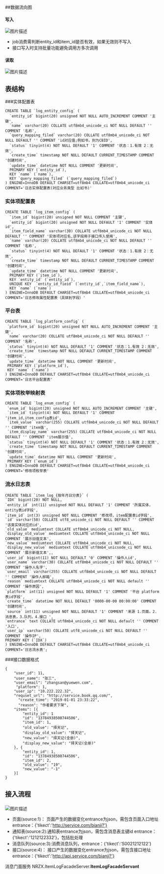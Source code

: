 
##数据流向图

#### 写入

![图片描述](https://tapd.tencent.com/tfl/captures/2019-06/tapd_10138461_base64_1561712783_17.png)
* job消费需判断entity_id和item_id是否有效，如果无效则不写入
* 接口写入时支持批量功能避免调用方多次调用
#### 读取

![图片描述](https://tapd.tencent.com/tfl/captures/2019-06/tapd_10138461_base64_1561712915_15.png)

## 表结构

###实体配置表
```
CREATE TABLE `log_entity_config` (
  `entity_id` bigint(20) unsigned NOT NULL AUTO_INCREMENT COMMENT '主键',
  `name` varchar(20) COLLATE utf8mb4_unicode_ci NOT NULL DEFAULT '' COMMENT '名称',
  `query_mapping_filed` varchar(20) COLLATE utf8mb4_unicode_ci NOT NULL DEFAULT '' COMMENT 'id对应值;例如书，则为CBID',
  `status` tinyint(4) NOT NULL DEFAULT '1' COMMENT '状态：1.有效 2：无效',
  `create_time` timestamp NOT NULL DEFAULT CURRENT_TIMESTAMP COMMENT '创建时间',
  `update_time` datetime NOT NULL COMMENT '更新时间',
  PRIMARY KEY (`entity_id`),
  KEY `name` (`name`),
  KEY `query_mapping_filed` (`query_mapping_filed`)
) ENGINE=InnoDB DEFAULT CHARSET=utf8mb4 COLLATE=utf8mb4_unicode_ci COMMENT='日志实体配置表(对应业务类型 比如书)'
```

### 实体项配置表
```
CREATE TABLE `log_item_config` (
  `item_id` bigint(20) unsigned NOT NULL COMMENT '主键',
  `entity_id` bigint(20) unsigned NOT NULL DEFAULT '1' COMMENT '实体id',
  `item_field_name` varchar(30) COLLATE utf8mb4_unicode_ci NOT NULL DEFAULT '' COMMENT '实体项对应名,该字段用于接口传入使用',
  `name` varchar(20) COLLATE utf8mb4_unicode_ci NOT NULL DEFAULT '' COMMENT '名称',
  `status` tinyint(4) NOT NULL DEFAULT '1' COMMENT '状态：1.有效 2：无效',
  `create_time` timestamp NOT NULL DEFAULT CURRENT_TIMESTAMP COMMENT '创建时间',
  `update_time` datetime NOT NULL COMMENT '更新时间',
  PRIMARY KEY (`item_id`),
  KEY `entity_id` (`entity_id`),
  UNIQUE KEY  `entity_id_fieid` (`entity_id`,`item_field_name`),
  KEY `name` (`name`)
) ENGINE=InnoDB DEFAULT CHARSET=utf8mb4 COLLATE=utf8mb4_unicode_ci COMMENT='日志修改属性配置表（具体到字段）'
```
### 平台表
 ```
CREATE TABLE `log_platform_config` (
  `platform_id` bigint(20) unsigned NOT NULL AUTO_INCREMENT COMMENT '主键',
  `name` varchar(20) COLLATE utf8mb4_unicode_ci NOT NULL DEFAULT '' COMMENT '名称',
  `status` tinyint(4) NOT NULL DEFAULT '1' COMMENT '状态：1.有效 2：无效',
  `create_time` timestamp NOT NULL DEFAULT CURRENT_TIMESTAMP COMMENT '创建时间',
  `update_time` datetime NOT NULL COMMENT '更新时间',
  PRIMARY KEY (`platform_id`),
  KEY `name` (`name`)
) ENGINE=InnoDB DEFAULT CHARSET=utf8mb4 COLLATE=utf8mb4_unicode_ci COMMENT='日志平台配置表'
```
### 实体项枚举映射表
 ```
CREATE TABLE `log_enum_config` (
  `enum_id` bigint(20) unsigned NOT NULL AUTO_INCREMENT COMMENT '主键',
  `item_id` tinyint(4) NOT NULL DEFAULT '1' COMMENT 'item_id,item_config表id',
  `item_value` varchar(255) COLLATE utf8mb4_unicode_ci NOT NULL DEFAULT '' COMMENT 'item值',
  `item_display_name` varchar(255) COLLATE utf8mb4_unicode_ci NOT NULL DEFAULT '' COMMENT 'item展示值',
  `status` tinyint(4) NOT NULL DEFAULT '1' COMMENT '状态：1.有效 2：无效',
  `create_time` timestamp NOT NULL DEFAULT CURRENT_TIMESTAMP COMMENT '创建时间',
  `update_time` datetime NOT NULL COMMENT '更新时间',
  PRIMARY KEY (`enum_id`)
) ENGINE=InnoDB DEFAULT CHARSET=utf8mb4 COLLATE=utf8mb4_unicode_ci COMMENT='修改项枚举表'
```

### 流水日志表
```
CREATE TABLE `item_log_{按年月日分表}` (
`IDX` bigint(20) NOT NULL,
`entity_id` int(11) unsigned NOT NULL DEFAULT '1' COMMENT '所属实体，entity表id字段',
`item_id` int(3) unsigned NOT NULL COMMENT '修改项，item配置表id字段',
`id` varchar(50) COLLATE utf8_unicode_ci NOT NULL DEFAULT '' COMMENT '该类实体对应的id',
`old_value` mediumtext COLLATE utf8mb4_unicode_ci NOT NULL,
`display_old_value` mediumtext COLLATE utf8mb4_unicode_ci NOT NULL COMMENT '展示旧值文本',
`new_value` mediumtext COLLATE utf8mb4_unicode_ci NOT NULL,
`display_new_value` mediumtext COLLATE utf8mb4_unicsode_ci NOT NULL COMMENT '展示新值文本',,
`user_id` bigint(11) NOT NULL DEFAULT '0' COMMENT '操作人id',
`user_name` varchar(30) COLLATE utf8mb4_unicode_ci NOT NULL DEFAULT '' COMMENT '操作人名字',
`user_email` varchar(255) COLLATE utf8mb4_unicode_ci NOT NULL DEFAULT '' COMMENT '操作人邮箱',
`reason` mediumtext COLLATE utf8mb4_unicode_ci NOT NULL default '' COMMENT '操作原因',
`platform` int(11) unsigned NOT NULL DEFAULT '1' COMMENT '平台 platform表id字段',
`create_time` datetime NOT NULL DEFAULT '0000-00-00 00:00:00' COMMENT '创建时间',
`source` int(11) unsigned NOT NULL DEFAULT '1' COMMENT '来源 1.页面，2.消息表，3.队列，4.接口 ',
`entrance` text COLLATE utf8mb4_unicode_ci NOT NULL default '' COMMENT '入口',
`user_ip` varchar(50) COLLATE utf8_unicode_ci NOT NULL DEFAULT '' COMMENT '操作IP',
PRIMARY KEY (`IDX`)
) ENGINE=InnoDB DEFAULT CHARSET=utf8mb4 COLLATE=utf8mb4_unicode_ci COMMENT='日志流水表';
```

###接口数据格式
```
{
	"user_id": 11,
	"user_name": "张三",
    "user_email": "zhangsan@yuewen.com",
	 "platform": 1,
	"user_ip": "10.222.222.32",
	"requset_url": "http://service.book.qq.com/",
      "create_time": "2019-01-01 23:33:22",
      "reason": "作者要求下架",
	"items": [{
		"entity_id": 1
		"id": "13784938500744506",
		"item_id": 1,
		"old_value": "择天记",
		"display_old_value": "择天记",
		"new_value": "择天记(全册)",
		"display_new_value": "择天记(全册)"
	}, {
		"entity_id": 1,
		"id": "13784938500744506",
		"item_id": 2,
		"old_value": "19",
		"new_value": "-1"
	}]
}
```

## 接入流程
### 

![图片描述](https://tapd.tencent.com/tfl/captures/2019-07/tapd_10138461_base64_1562578623_95.png)
* 页面(source:1)： 页面产生的数据变化entrance为json，需包含页面入口地址entrance：{'tikect':'http://service.com/bianji?'}
* 通知表(source:2):通知表entrance为json，需包含消息表主键id entrance：{'tikect':'1212122332'}，包括批处理
* 消息队列(source:3):消费消息队列，entrance：{'tikect':'S0021212122'}
* 接口(source:4)： 接口产生的数据变化entrance为json，需包含接口地址entrance：{'tikect':'http://api.service.com/bianji?'}

消息门面服务
NRZX.ItemLogFacadeServer.****ItemLogFacadeServant****
